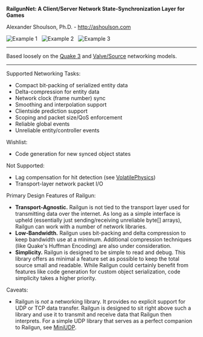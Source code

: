 **RailgunNet: A Client/Server Network State-Synchronization Layer for Games**

Alexander Shoulson, Ph.D. - http://ashoulson.com

![Example 1](https://raw.githubusercontent.com/ashoulson/RailgunNet/master/Images/example1.gif) &nbsp; ![Example 2](https://raw.githubusercontent.com/ashoulson/RailgunNet/master/Images/example2.gif) &nbsp; ![Example 3](https://raw.githubusercontent.com/ashoulson/RailgunNet/master/Images/example3.gif)

---

Based loosely on the [Quake 3](https://github.com/id-Software/Quake-III-Arena) and [Valve/Source](https://developer.valvesoftware.com/wiki/Source_Multiplayer_Networking) networking models.

---

Supported Networking Tasks:
- Compact bit-packing of serialized entity data
- Delta-compression for entity data
- Network clock (frame number) sync
- Smoothing and interpolation support
- Clientside prediction support
- Scoping and packet size/QoS enforcement
- Reliable global events
- Unreliable entity/controller events

Wishlist:
- Code generation for new synced object states

Not Supported:
- Lag compensation for hit detection (see [VolatilePhysics](https://github.com/ashoulson/VolatilePhysics))
- Transport-layer network packet I/O

Primary Design Features of Railgun:
- **Transport-Agnostic.** Railgun is not tied to the transport layer used for transmitting data over the internet. As long as a simple interface is upheld (essentially just sending/receiving unreliable byte[] arrays), Railgun can work with a number of network libraries.
- **Low-Bandwidth.** Railgun uses bit-packing and delta compression to keep bandwidth use at a minimum. Additional compression techniques (like Quake's Huffman Encoding) are also under consideration.
- **Simplicity.** Railgun is designed to be simple to read and debug. This library offers as minimal a feature set as possible to keep the total source small and readable. While Railgun could certainly benefit from features like code generation for custom object serialization, code simplicity takes a higher priority.

Caveats:
- Railgun is *not* a networking library. It provides no explicit support for UDP or TCP data transfer. Railgun is designed to sit right above such a library and use it to transmit and receive data that Railgun then interprets. For a simple UDP library that serves as a perfect companion to Railgun, see [MiniUDP](https://github.com/ashoulson/MiniUDP).
